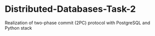 # Distributed-Databases-Task-2
Realization of two-phase commit (2PC) protocol with PostgreSQL and Python stack 

